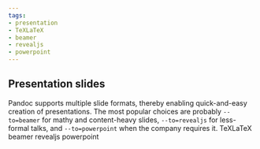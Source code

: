 ```yaml
---
tags:
- presentation
- TeXLaTeX
- beamer
- revealjs
- powerpoint
---
```


## Presentation slides

Pandoc supports multiple slide formats, thereby enabling quick-and-easy
creation of presentations. The most popular choices are probably
`--to=beamer` for mathy and content-heavy slides, `--to=revealjs` for
less-formal talks, and `--to=powerpoint` when the company requires it.
TeXLaTeX beamer revealjs powerpoint
